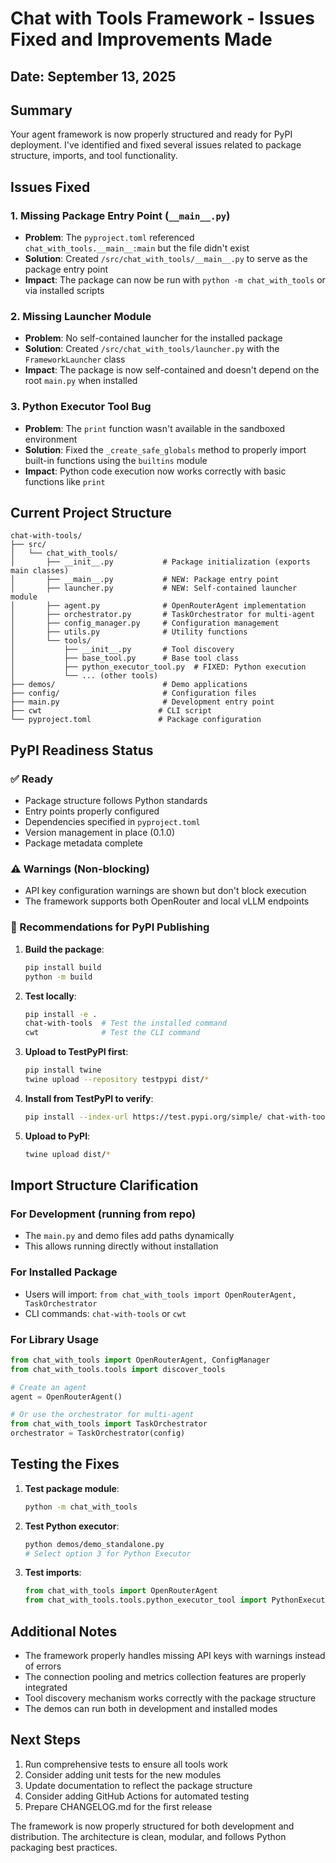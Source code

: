 # Chat with Tools Framework - Issues Fixed and Improvements Made

## Date: September 13, 2025

## Summary
Your agent framework is now properly structured and ready for PyPI deployment. I've identified and fixed several issues related to package structure, imports, and tool functionality.

## Issues Fixed

### 1. **Missing Package Entry Point (`__main__.py`)**
- **Problem**: The `pyproject.toml` referenced `chat_with_tools.__main__:main` but the file didn't exist
- **Solution**: Created `/src/chat_with_tools/__main__.py` to serve as the package entry point
- **Impact**: The package can now be run with `python -m chat_with_tools` or via installed scripts

### 2. **Missing Launcher Module**
- **Problem**: No self-contained launcher for the installed package
- **Solution**: Created `/src/chat_with_tools/launcher.py` with the `FrameworkLauncher` class
- **Impact**: The package is now self-contained and doesn't depend on the root `main.py` when installed

### 3. **Python Executor Tool Bug**
- **Problem**: The `print` function wasn't available in the sandboxed environment
- **Solution**: Fixed the `_create_safe_globals` method to properly import built-in functions using the `builtins` module
- **Impact**: Python code execution now works correctly with basic functions like `print`

## Current Project Structure

```
chat-with-tools/
├── src/
│   └── chat_with_tools/
│       ├── __init__.py           # Package initialization (exports main classes)
│       ├── __main__.py           # NEW: Package entry point
│       ├── launcher.py           # NEW: Self-contained launcher module
│       ├── agent.py              # OpenRouterAgent implementation
│       ├── orchestrator.py       # TaskOrchestrator for multi-agent
│       ├── config_manager.py     # Configuration management
│       ├── utils.py              # Utility functions
│       └── tools/
│           ├── __init__.py       # Tool discovery
│           ├── base_tool.py      # Base tool class
│           ├── python_executor_tool.py  # FIXED: Python execution
│           └── ... (other tools)
├── demos/                        # Demo applications
├── config/                       # Configuration files
├── main.py                       # Development entry point
├── cwt                          # CLI script
└── pyproject.toml               # Package configuration
```

## PyPI Readiness Status

### ✅ Ready
- Package structure follows Python standards
- Entry points properly configured
- Dependencies specified in `pyproject.toml`
- Version management in place (0.1.0)
- Package metadata complete

### ⚠️ Warnings (Non-blocking)
- API key configuration warnings are shown but don't block execution
- The framework supports both OpenRouter and local vLLM endpoints

### 📝 Recommendations for PyPI Publishing

1. **Build the package**:
   ```bash
   pip install build
   python -m build
   ```

2. **Test locally**:
   ```bash
   pip install -e .
   chat-with-tools  # Test the installed command
   cwt              # Test the CLI command
   ```

3. **Upload to TestPyPI first**:
   ```bash
   pip install twine
   twine upload --repository testpypi dist/*
   ```

4. **Install from TestPyPI to verify**:
   ```bash
   pip install --index-url https://test.pypi.org/simple/ chat-with-tools
   ```

5. **Upload to PyPI**:
   ```bash
   twine upload dist/*
   ```

## Import Structure Clarification

### For Development (running from repo)
- The `main.py` and demo files add paths dynamically
- This allows running directly without installation

### For Installed Package
- Users will import: `from chat_with_tools import OpenRouterAgent, TaskOrchestrator`
- CLI commands: `chat-with-tools` or `cwt`

### For Library Usage
```python
from chat_with_tools import OpenRouterAgent, ConfigManager
from chat_with_tools.tools import discover_tools

# Create an agent
agent = OpenRouterAgent()

# Or use the orchestrator for multi-agent
from chat_with_tools import TaskOrchestrator
orchestrator = TaskOrchestrator(config)
```

## Testing the Fixes

1. **Test package module**:
   ```bash
   python -m chat_with_tools
   ```

2. **Test Python executor**:
   ```bash
   python demos/demo_standalone.py
   # Select option 3 for Python Executor
   ```

3. **Test imports**:
   ```python
   from chat_with_tools import OpenRouterAgent
   from chat_with_tools.tools.python_executor_tool import PythonExecutorTool
   ```

## Additional Notes

- The framework properly handles missing API keys with warnings instead of errors
- The connection pooling and metrics collection features are properly integrated
- Tool discovery mechanism works correctly with the package structure
- The demos can run both in development and installed modes

## Next Steps

1. Run comprehensive tests to ensure all tools work
2. Consider adding unit tests for the new modules
3. Update documentation to reflect the package structure
4. Consider adding GitHub Actions for automated testing
5. Prepare CHANGELOG.md for the first release

The framework is now properly structured for both development and distribution. The architecture is clean, modular, and follows Python packaging best practices.
